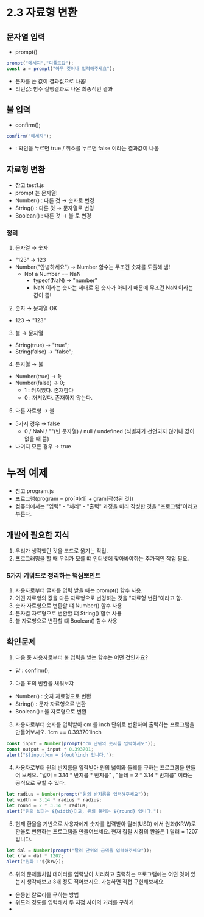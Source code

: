 # 2.3 자료형 변환
## 문자열 입력
- prompt()
```javascript
prompt("메세지","디폴트값");
const a = prompt("아무 것이나 입력해주세요");
```
- 문자를 쓴 값이 결과값으로 나옴!
- 리턴값:  함수 실행결과로 나온 최종적인 결과
## 불 입력
- confirm();
```javascript
confirm("메세지");
```
- : 확인을 누르면 true / 취소를 누르면 false 이라는 결과값이 나옴

## 자료형 변환
- 참고 test1.js
- prompt 는 문자열!
- Number() : 다른 것 → 숫자로 변경
- String() : 다른 것 → 문자열로 변경
- Boolean() : 다른 것 → 불 로 변경

### 정리
1. 문자열 → 숫자
- "123" → 123
- Number("안녕하세요") → Number 함수는 무조건 숫자를 도출해 냄!
  + Not a Number == NaN
    - typeof(NaN) → "number"
    - NaN 이라는 숫자는 제대로 된 숫자가 아니기 때문에 무조건 NaN 이라는 값이 뜸!
2. 숫자 → 문자열 OK
- 123 → "123"

3. 불 → 문자열
- String(true) → "true";
- String(false) → "false";
4. 문자열 → 불
- Number(true) → 1;
- Number(false) → 0;
  - 1 : 켜져있다. 존재한다
  - 0 : 꺼져있다. 존재하지 않는다.
5. 다른 자료형 → 불
- 5가지 경우  → false
  - 0 / NaN / ""(빈 문자열) / null / undefined (식별자가 선언되지 않거나 값이 없을 때 뜸)
- 나머지 모든 경우 → true

# 누적 예제
-  참고  program.js
- 프로그램(program = pro[미리] + gram[작성된 것])
- 컴퓨터에서는 "입력" - "처리" - "출력" 과정을 미리 작성한 것을 "프로그램"이라고 부른다.
## 개발에 필요한 지식
1. 우리가 생각했던 것을 코드로 옮기는 작업.
2. 프로그래밍을 할 때 우리가 모를 떄 인터넷에 찾아봐야하는 추가적인 작업 필요.

### 5가지 키워드로 정리하는 핵심뽀인트
1. 사용자로부터 글자를 입력 받을 때는 prompt() 함수 사용.
2. 어떤 자료형의 값을 다른 자료형으로 변경하는 것을 "자료형 변환"이라고 함.
3. 숫자 자료형으로 변환할 떄 Number() 함수 사용
4. 문자열 자료형으로 변환할 떄 String() 함수 사용
5. 불 자료형으로 변환할 떄 Boolean() 함수 사용

## 확인문제
1. 다음 중 사용자로부터 불 입력을 받는 함수는 어떤 것인가요? 
  - 답 : confirm();
2. 다음 표의 빈칸을 채워보쟈
  - Number() : 숫자 자료형으로 변환
  - String() : 문자 자료형으로 변환
  - Boolean() : 불 자료형으로 변환
3. 사용자로부터 숫자를 입력받아 cm 를 inch 단위로 변환하여 출력하는 프로그램을 만들어보시오. 1cm == 0.393701inch 
```javascript
const input = Number(prompt("cm 단위의 숫자를 입력하시오"));
const output = input * 0.393701;
alert("${input}cm = ${out}inch 입니다.");
```
4. 사용자로부터 원의 반지름을 입력받아 원의 넓이와 둘레를 구하는 프로그램을 만들어 보세요. "넓이 = 3.14 * 반지름 * 반지름" , "둘레 = 2 * 3.14 * 반지름" 이라는 공식으로 구할 수 있다.
```javascript
let radius = Number(prompt("원의 반지름을 입력해주세요"));
let width = 3.14 * radius * radius;
let round = 2 * 3.14 * radius;
alert("원의 넓이는 ${width}이고, 원의 둘레는 ${round} 입니다.");
```

5. 현재 환율을 기반으로 사용자에게 숫자를 입력받아 달러(USD) 에서 원화(KRW)로 환율로 변환하는 프로그램을 만들어보세요. 현재 집필 시점의 환율은 1 달러 = 1207입니다.
```javascript
let dal = Number(prompt("달러 단위의 금액을 입력해주세요"));
let krw = dal * 1207;
alert("원화 :"${krw});
```

6. 위의 문제들처럼 데이터를 입력받아 처리하고 출력하는 프로그램에는 어떤 것이 있는지 생각해보고 3개 정도 적어보시오. 가능하면 직접 구현해보세요.
 - 운동한 칼로리를 구하는 방법
 - 위도와 경도를 입력해서 두 지점 사이의 거리를 구하기
 -  
